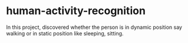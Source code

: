 # human-activity-recognition
In this project, discovered whether the person is in dynamic position say walking or in static position like sleeping, sitting.
